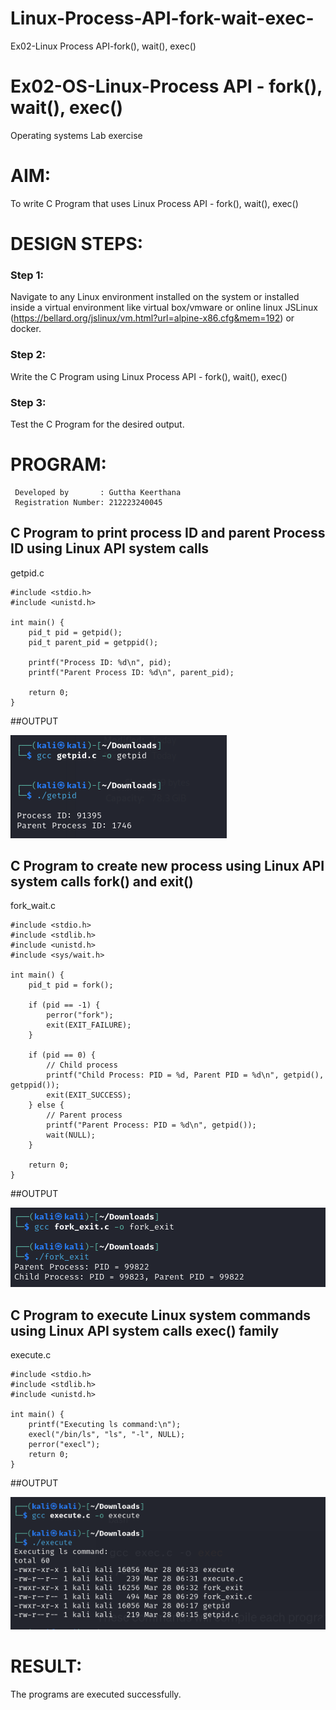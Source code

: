 # Linux-Process-API-fork-wait-exec-
Ex02-Linux Process API-fork(), wait(), exec()
# Ex02-OS-Linux-Process API - fork(), wait(), exec()
Operating systems Lab exercise


# AIM:
To write C Program that uses Linux Process API - fork(), wait(), exec()

# DESIGN STEPS:

### Step 1:

Navigate to any Linux environment installed on the system or installed inside a virtual environment like virtual box/vmware or online linux JSLinux (https://bellard.org/jslinux/vm.html?url=alpine-x86.cfg&mem=192) or docker.

### Step 2:

Write the C Program using Linux Process API - fork(), wait(), exec()

### Step 3:

Test the C Program for the desired output. 

# PROGRAM:

```
 Developed by       : Guttha Keerthana
 Registration Number: 212223240045
```
## C Program to print process ID and parent Process ID using Linux API system calls
getpid.c
```
#include <stdio.h>
#include <unistd.h>

int main() {
    pid_t pid = getpid();
    pid_t parent_pid = getppid();

    printf("Process ID: %d\n", pid);
    printf("Parent Process ID: %d\n", parent_pid);

    return 0;
}
```
##OUTPUT

![](1.png)

## C Program to create new process using Linux API system calls fork() and exit()
fork_wait.c
```
#include <stdio.h>
#include <stdlib.h>
#include <unistd.h>
#include <sys/wait.h>

int main() {
    pid_t pid = fork();

    if (pid == -1) {
        perror("fork");
        exit(EXIT_FAILURE);
    }

    if (pid == 0) {
        // Child process
        printf("Child Process: PID = %d, Parent PID = %d\n", getpid(), getppid());
        exit(EXIT_SUCCESS);
    } else {
        // Parent process
        printf("Parent Process: PID = %d\n", getpid());
        wait(NULL);
    }

    return 0;
}
```

##OUTPUT

![](2.png)

## C Program to execute Linux system commands using Linux API system calls exec() family

execute.c
```
#include <stdio.h>
#include <stdlib.h>
#include <unistd.h>

int main() {
    printf("Executing ls command:\n");
    execl("/bin/ls", "ls", "-l", NULL);
    perror("execl");
    return 0;
}
```
##OUTPUT

![](3.png)


# RESULT:
The programs are executed successfully.

